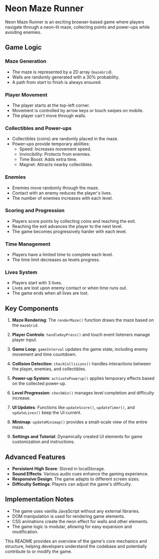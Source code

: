 # Neon Maze Runner

Neon Maze Runner is an exciting browser-based game where players navigate through a neon-lit maze, collecting points and power-ups while avoiding enemies.

## Game Logic

### Maze Generation
- The maze is represented by a 2D array (`mazeGrid`).
- Walls are randomly generated with a 30% probability.
- A path from start to finish is always ensured.

### Player Movement
- The player starts at the top-left corner.
- Movement is controlled by arrow keys or touch swipes on mobile.
- The player can't move through walls.

### Collectibles and Power-ups
- Collectibles (coins) are randomly placed in the maze.
- Power-ups provide temporary abilities:
  - Speed: Increases movement speed.
  - Invincibility: Protects from enemies.
  - Time Boost: Adds extra time.
  - Magnet: Attracts nearby collectibles.

### Enemies
- Enemies move randomly through the maze.
- Contact with an enemy reduces the player's lives.
- The number of enemies increases with each level.

### Scoring and Progression
- Players score points by collecting coins and reaching the exit.
- Reaching the exit advances the player to the next level.
- The game becomes progressively harder with each level.

### Time Management
- Players have a limited time to complete each level.
- The time limit decreases as levels progress.

### Lives System
- Players start with 3 lives.
- Lives are lost upon enemy contact or when time runs out.
- The game ends when all lives are lost.

## Key Components

1. **Maze Rendering**: The `renderMaze()` function draws the maze based on the `mazeGrid`.

2. **Player Controls**: `handleKeyPress()` and touch event listeners manage player input.

3. **Game Loop**: `gameInterval` updates the game state, including enemy movement and time countdown.

4. **Collision Detection**: `checkCollisions()` handles interactions between the player, enemies, and collectibles.

5. **Power-up System**: `activatePowerup()` applies temporary effects based on the collected power-up.

6. **Level Progression**: `checkWin()` manages level completion and difficulty increase.

7. **UI Updates**: Functions like `updateScore()`, `updateTimer()`, and `updateLives()` keep the UI current.

8. **Minimap**: `updateMinimap()` provides a small-scale view of the entire maze.

9. **Settings and Tutorial**: Dynamically created UI elements for game customization and instructions.

## Advanced Features

- **Persistent High Score**: Stored in localStorage.
- **Sound Effects**: Various audio cues enhance the gaming experience.
- **Responsive Design**: The game adapts to different screen sizes.
- **Difficulty Settings**: Players can adjust the game's difficulty.

## Implementation Notes

- The game uses vanilla JavaScript without any external libraries.
- DOM manipulation is used for rendering game elements.
- CSS animations create the neon effect for walls and other elements.
- The game logic is modular, allowing for easy expansion and modification.

This README provides an overview of the game's core mechanics and structure, helping developers understand the codebase and potentially contribute to or modify the game.